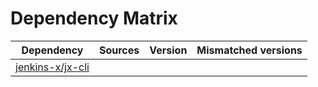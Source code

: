 # Dependency Matrix

Dependency | Sources | Version | Mismatched versions
---------- | ------- | ------- | -------------------
[jenkins-x/jx-cli](https://github.com/jenkins-x/jx-cli.git) |  | []() | 
